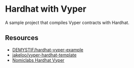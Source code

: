 # Hardhat with Vyper

A sample project that compiles Vyper contracts with Hardhat.

## Resources

- [DEMYSTIF/hardhat-vyper-example](https://github.com/DEMYSTIF/hardhat-vyper-example)
- [jakeloo/vyper-hardhat-template](https://github.com/jakeloo/vyper-hardhat-template)
- [Nomiclabs Hardhat Vyper](https://hardhat.org/hardhat-runner/plugins/nomiclabs-hardhat-vyper)
